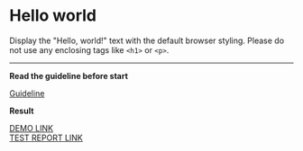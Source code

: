 # Hello world

Display the "Hello, world!" text with the default browser styling. Please do not 
use any enclosing tags like `<h1>` or `<p>`.
___

**Read the guideline before start**

[Guideline](https://mate-academy.github.io/layout_task-guideline/)

**Result**

[DEMO LINK](https://denyszabudskyi.github.io/layout_hello-world/) <br>
[TEST REPORT LINK](https://denyszabudskyi.github.io/layout_hello-world/report/html_report/)
